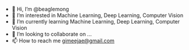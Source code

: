 - 👋 Hi, I’m @beaglemong
- 👀 I’m interested in Machine Learning, Deep Learning, Computer Vision
- 🌱 I’m currently learning Machine Learning, Deep Learning, Computer Vision
- 💞️ I’m looking to collaborate on ...
- 📫 How to reach me gimeejae@gmail.com

<!---
beaglemong/beaglemong is a ✨ special ✨ repository because its `README.md` (this file) appears on your GitHub profile.
You can click the Preview link to take a look at your changes.
--->
